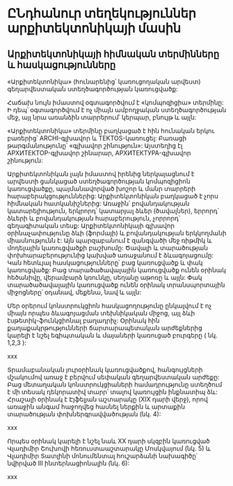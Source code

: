 # ԸՆդհանուր տեղեկություններ արքիտեկտոնիկայի մասին
## Արքիտեկտոնիկայի հիմնական տերմինները և հասկացությունները



«Արքիտեկտոնիկա» (հունարենից՝ կառուցողական արվեստ) գեղարվեստական ստեղծագործության կառուցվածք:

Հաճախ նույն իմաստով օգտագործվում է «կոմպոզիցիա» տերմինը: Ի դեպ՝ օգտագործվում է ոչ միայն ամբողջական ստեղծագործության մեջ, այլ նրա առանձին տարրերում՝ կերպար, բնույթ և այլն:

«Արքիտեկտոնիկա» տերմինը բաղկացած է հին հունական երկու բառերից՝ ARCHI-գլխավոր և TEKTOS-կառուցել: Բառացի թարգմանությունը՝ «գլխավոր շինություն»: Այստեղից էլ АРХИТЕКТОР-գլխավոր շինարար, АРХИТЕКТУРА-գլխավոր շինություն:

Արքիտեկտոնիկան լայն իմաստով իրենից ներկայացնում է արվեստի ցանկացած ստեղծագործության կոմպոզիցիոն կառուցվածքը, պայմանավորված խոշոր և մանր տարրերի հարաբերակցություններից: Արքիտեկտոնիկան բաղկացած է չորս հիմնական հատկանիշներից: Առաջին՝  բովանդակության կատարելիություն, երկրորդ՝ կատարյալ ձևեր (ծավալներ), երրորդ՝ ձևերի և բովանդակության հարաբերություն, չորրորդ՝ գեղագիտական տեսք: Արքիտեկտոնիկայի գլխավոր օրինաչափությունը ձևի (ֆորմայի) և բովանդակության երկկողմանի միասնությունն է: Այն պարզաբանում է զանգվածի մեջ ռիթմիկ և մոդելային կառուցվածքի բաշխումը: Ծավալի և տարածության փոխհարաբերությունից կախված առաջանում է ձևագոյացումը: Կան հետևյալ հասկացությունները՝ բաց կառուցվածք և փակ կառուցվածք: Բաց տարածածավալային կառուցվածք ունեն օրինակ հեծանիվը, վերամբարձ կռունկը, սեղանը աթոռը և այլն: Փակ տարածածավալային կառուցվածք ունեն օրինակ տրանսպորտային միջոցները՝ օդանավ, մեքենա, նավ և այլն:

Մեր օրերում կոնստրուկցիոն հասկացողությունը ընկալվում է ոչ միայն  որպես ձևագոյացման տեխնիկական միջոց, այլ ձևի էսթետիկ-ֆունկցիոնալ բաղադրիչ: Օրինակ հին քաղաքակրթությունների ճարտարապետական արժեքներից կարելի է նշել եգիպտական և մայաների կառուցած բուրգերը ( նկ. 1,2,3 ):

xxx

Տրամաբանական յուրօրինակ կառուցվածքով, հանգույցների մշակումով առաջ է բերվում սեփական գեղարվեստական արժեքը: Բաց մետաղական կոնստրուկցիաների համադրությունը ստեղծում է մի տեսակ դեկորատիվ տարր՝ տալով կառույցին ինքնատիպ ձև:  Հրաշալի օրինակ է Էյֆելյան աշտարակը (XIX դարի վերջ), որով առաջին անգամ հաջողվեց հասնել ներքին և արտաքին տարածության փոխներգրավվածության (նկ. 4):

xxx

Որպես օրինակ կարելի է նշել նաև XX դարի սկզբին կառուցված Վլադիմիր Շուխովի հեռուստաաշտարակը Մոսկվայում (նկ. 5) և Վլադիմիր Տատլինի մոնումենտալ հուշարձանի նախագիծը՝ նվիրված III ինտերնացիոնալին (նկ. 6):

xxx
